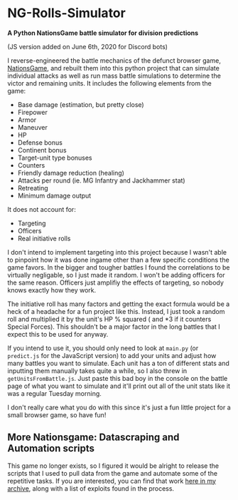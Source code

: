 # NG-Rolls-Simulator
**A Python NationsGame battle simulator for division predictions**

(JS version added on June 6th, 2020 for Discord bots)

I reverse-engineered the battle mechanics of the defunct browser game, [NationsGame](https://www.Nationsgame.net), and rebuilt them into this python project that can simulate individual attacks as well as run mass battle simulations to determine the victor and remaining units.  It includes the following elements from the game:
* Base damage (estimation, but pretty close)
* Firepower
* Armor
* Maneuver
* HP
* Defense bonus
* Continent bonus
* Target-unit type bonuses
* Counters
* Friendly damage reduction (healing)
* Attacks per round (ie. MG Infantry and Jackhammer stat)
* Retreating
* Minimum damage output

It does not account for:
* Targeting
* Officers
* Real initiative rolls

I don't intend to implement targeting into this project because I wasn't able to pinpoint how it was done ingame other than a few specific conditions the game favors.  In the bigger and tougher battles I found the correlations to be virtually negligable, so I just made it random.  I won't be adding officers for the same reason.  Officers just amplifiy the effects of targeting, so nobody knows exactly how they work.

The initiative roll has many factors and getting the exact formula would be a heck of a headache for a fun project like this.  Instead, I just took a random roll and multiplied it by the unit's HP % squared ( and *3 if it counters Special Forces).  This shouldn't be a major factor in the long battles that I expect this to be used for anyway.

If you intend to use it, you should only need to look at `main.py` (or `predict.js` for the JavaScript version) to add your units and adjust how many battles you want to simulate.  Each unit has a ton of different stats and inputting them manually takes quite a while, so I also threw in `getUnitsFromBattle.js`.  Just paste this bad boy in the console on the battle page of what you want to simulate and it'll print out all of the unit stats like it was a regular Tuesday morning. 

I don't really care what you do with this since it's just a fun little project for a small browser game, so have fun!

## More Nationsgame: Datascraping and Automation scripts
This game no longer exists, so I figured it would be alright to release the scripts that I used to pull data from the game and automate some of the repetitive tasks.  If you are interested, you can find that work [here in my archive](https://github.com/asimonson1125/SnippetArchive/tree/master/Nationsgame), along with a list of exploits found in the process.
